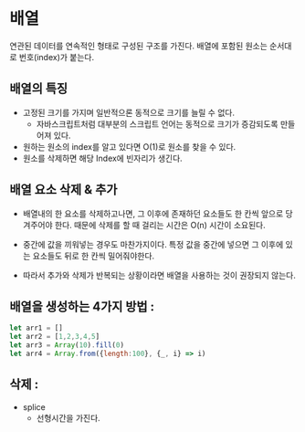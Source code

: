 # 배열

연관된 데이터를 연속적인 형태로 구성된 구조를 가진다. 배열에 포함된 원소는 순서대로 번호(index)가 붙는다.

## 배열의 특징

- 고정된 크기를 가지며 일반적으론 동적으로 크기를 늘릴 수 없다.
  - 자바스크립트처럼 대부분의 스크립트 언어는 동적으로 크기가 증감되도록 만들어져 있다.
- 원하는 원소의 index를 알고 있다면 O(1)로 원소를 찾을 수 있다.
- 원소를 삭제하면 해당 Index에 빈자리가 생긴다.

## 배열 요소 삭제 & 추가

- 배열내의 한 요소를 삭제하고나면, 그 이후에 존재하던 요소들도 한 칸씩 앞으로 당겨주어야 한다. 때문에 삭제를 할 때 걸리는 시간은 O(n) 시간이 소요된다.
- 중간에 값을 끼워넣는 경우도 마찬가지이다. 특정 값을 중간에 넣으면 그 이후에 있는 요소들도 뒤로 한 칸씩 밀어줘야한다.

- 따라서 추가와 삭제가 반복되는 상황이라면 배열을 사용하는 것이 권장되지 않는다.

## 배열을 생성하는 4가지 방법 :

```javascript
let arr1 = []
let arr2 = [1,2,3,4,5]
let arr3 = Array(10).fill(0)
let arr4 = Array.from({length:100}, {_, i} => i)
```

## 삭제 :

- splice
  - 선형시간을 가진다.

